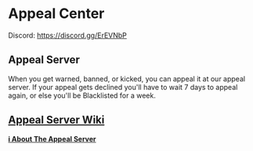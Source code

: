# Appeal Center
Discord: https://discord.gg/ErEVNbP

## Appeal Server 
When you get warned, banned, or kicked, you can appeal it at our appeal server. If your appeal gets declined you'll have to wait 7 days to appeal again, or else you'll be Blacklisted for a week.

## [Appeal Server Wiki](https://github.com/reyesken/Appeal-Center/wiki/Appeal-Server-Info)
**[i About The Appeal Server](https://github.com/reyesken/Milk-N-Cookies-Appeal-Center/wiki/Appeal-Server-Info)**
